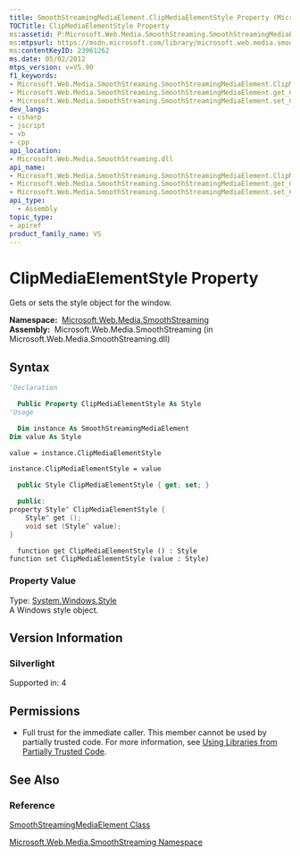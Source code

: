 ```yaml
---
title: SmoothStreamingMediaElement.ClipMediaElementStyle Property (Microsoft.Web.Media.SmoothStreaming)
TOCTitle: ClipMediaElementStyle Property
ms:assetid: P:Microsoft.Web.Media.SmoothStreaming.SmoothStreamingMediaElement.ClipMediaElementStyle
ms:mtpsurl: https://msdn.microsoft.com/library/microsoft.web.media.smoothstreaming.smoothstreamingmediaelement.clipmediaelementstyle(v=VS.90)
ms:contentKeyID: 23961262
ms.date: 05/02/2012
mtps_version: v=VS.90
f1_keywords:
- Microsoft.Web.Media.SmoothStreaming.SmoothStreamingMediaElement.ClipMediaElementStyle
- Microsoft.Web.Media.SmoothStreaming.SmoothStreamingMediaElement.get_ClipMediaElementStyle
- Microsoft.Web.Media.SmoothStreaming.SmoothStreamingMediaElement.set_ClipMediaElementStyle
dev_langs:
- csharp
- jscript
- vb
- cpp
api_location:
- Microsoft.Web.Media.SmoothStreaming.dll
api_name:
- Microsoft.Web.Media.SmoothStreaming.SmoothStreamingMediaElement.ClipMediaElementStyle
- Microsoft.Web.Media.SmoothStreaming.SmoothStreamingMediaElement.get_ClipMediaElementStyle
- Microsoft.Web.Media.SmoothStreaming.SmoothStreamingMediaElement.set_ClipMediaElementStyle
api_type:
  - Assembly
topic_type:
- apiref
product_family_name: VS
---
```


# ClipMediaElementStyle Property

Gets or sets the style object for the window.

**Namespace:**  [Microsoft.Web.Media.SmoothStreaming](microsoft-web-media-smoothstreaming-namespace_1.md)  
**Assembly:**  Microsoft.Web.Media.SmoothStreaming (in Microsoft.Web.Media.SmoothStreaming.dll)

## Syntax

```vb
'Declaration

  Public Property ClipMediaElementStyle As Style
'Usage

  Dim instance As SmoothStreamingMediaElement
Dim value As Style

value = instance.ClipMediaElementStyle

instance.ClipMediaElementStyle = value
```

```csharp
  public Style ClipMediaElementStyle { get; set; }
```

```cpp
  public:
property Style^ ClipMediaElementStyle {
    Style^ get ();
    void set (Style^ value);
}
```

```jscript
  function get ClipMediaElementStyle () : Style
function set ClipMediaElementStyle (value : Style)
```

### Property Value

Type: [System.Windows.Style](https://msdn.microsoft.com/library/ms603146)  
A Windows style object.  

## Version Information

### Silverlight

Supported in: 4  

## Permissions

  - Full trust for the immediate caller. This member cannot be used by partially trusted code. For more information, see [Using Libraries from Partially Trusted Code](https://msdn.microsoft.com/library/8skskf63).

## See Also

### Reference

[SmoothStreamingMediaElement Class](smoothstreamingmediaelement-class-microsoft-web-media-smoothstreaming_1.md)

[Microsoft.Web.Media.SmoothStreaming Namespace](microsoft-web-media-smoothstreaming-namespace_1.md)
